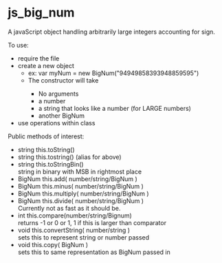 # js_big_num
A javaScript object handling arbitrarily large integers accounting
 for sign.

To use:
<ul>
    <li>require the file</li>
    <li>create a new object
        <ul>
            <li>ex: var myNum = new BigNum("94949858393948859595")</li>
            <li>The constructor will take</li>
            <ul>
                <li>No arguments</li>
                <li>a number</li>
                <li>a string that looks like a number (for LARGE numbers)</li>
                <li>another BigNum</li>
            </ul>
        </ul>
    </li>
    <li>use operations within class</li>
</ul>

Public methods of interest:
<ul>
    <li>string this.toString()</li>
    <li>string this.tostring() (alias for above)</li>
    <li>string this.toStringBin()<br />
        string in binary with MSB in rightmost place</li>
    <li>BigNum this.add( number/string/BigNum )</li>
    <li>BigNum this.minus( number/string/BigNum )</li>
    <li>BigNum this.multiply( number/string/BigNum )</li>
    <li>BigNum this.divide( number/string/BigNum )<br />
        Currently not as fast as it should be.</li>
    <li>int    this.compare(number/string/Bignum)<br />
        returns -1 or 0 or 1, 1 if this is larger than comparator</li>
    <li>void   this.convertString( number/string )<br />
        sets this to represent string or number passed</li>
    <li>void   this.copy( BigNum )<br />
        sets this to same representation as BigNum passed in</li>
</ul>
